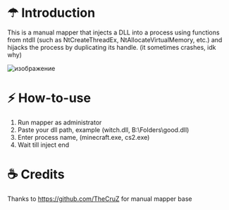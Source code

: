 # ☂ Introduction

This is a manual mapper that injects a DLL into a process using functions from ntdll (such as NtCreateThreadEx, NtAllocateVirtualMemory, etc.) 
and hijacks the process by duplicating its handle. (it sometimes crashes, idk why)

![изображение](https://github.com/user-attachments/assets/9fa7be2f-5c2d-4ac9-a93e-858f5b2ef3a1)


# ⚡ How-to-use

1. Run mapper as administrator
2. Paste your dll path, example (witch.dll, B:\Folders\good.dll)
3. Enter process name, (minecraft.exe, cs2.exe)
4. Wait till inject end

# ☕ Credits

Thanks to https://github.com/TheCruZ for manual mapper base
